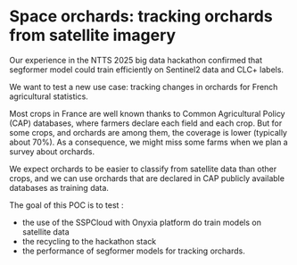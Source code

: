 # Space orchards: tracking orchards from satellite imagery

Our experience in the NTTS 2025 big data hackathon confirmed that segformer model could train efficiently on Sentinel2 data and CLC+ labels.

We want to test a new use case: tracking changes in orchards for French agricultural statistics.

Most crops in France are well known thanks to Common Agricultural Policy (CAP) databases, where farmers declare each field and each crop. But for some crops, and orchards are among them, the coverage is lower (typically about 70%). As a consequence, we might miss some farms when we plan a survey about orchards.

We expect orchards to be easier to classify from satellite data than other crops, and we can use orchards that are declared in CAP publicly available databases as training data.

The goal of this POC is to test :
- the use of the SSPCloud with Onyxia platform do train models on satellite data
- the recycling to the hackathon stack
- the performance of segformer models for tracking orchards.
